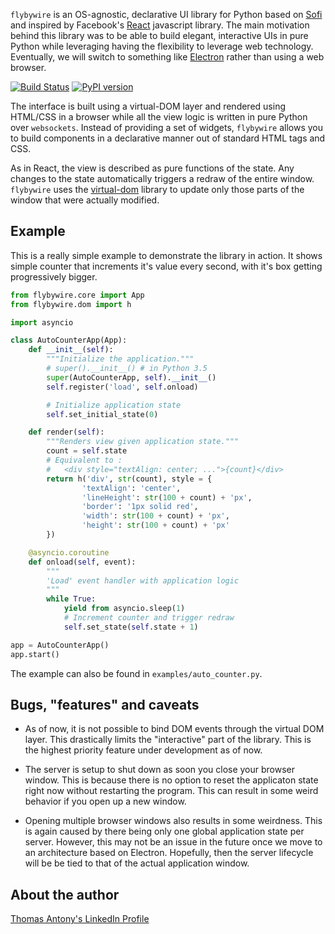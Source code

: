 `flybywire` is an OS-agnostic, declarative UI library for Python based on [Sofi](https://github.com/tryexceptpass/sofi) and inspired by Facebook's [React](https://facebook.github.io/react/) javascript library. The main motivation behind this library was to be able to build elegant, interactive UIs in pure Python while leveraging having the flexibility to leverage web technology. Eventually, we will switch to something like [Electron](http://electron.atom.io/) rather than using a web browser.

[![Build Status](https://travis-ci.org/thomasantony/flybywire.svg?branch=master)](https://travis-ci.org/thomasantony/flybywire)
[![PyPI version](https://badge.fury.io/py/flybywire.svg)](https://badge.fury.io/py/flybywire)

The interface is built using a virtual-DOM layer and rendered using HTML/CSS in a browser while all the view logic is written in pure Python over `websockets`. Instead of providing a set of widgets, `flybywire` allows you to build components in a declarative manner out of standard HTML tags and CSS.

As in React, the view is described as pure functions of the state. Any changes to the state automatically triggers a redraw of the entire window. `flybywire` uses the [virtual-dom](https://github.com/Matt-Esch/virtual-dom) library to update only those parts of the window that were actually modified.

## Example

This is a really simple example to demonstrate the library in action. It shows simple counter that increments it's value every second, with it's box getting progressively bigger.

```python
from flybywire.core import App
from flybywire.dom import h

import asyncio

class AutoCounterApp(App):
    def __init__(self):
        """Initialize the application."""
        # super().__init__() # in Python 3.5
        super(AutoCounterApp, self).__init__()
        self.register('load', self.onload)

        # Initialize application state
        self.set_initial_state(0)

    def render(self):
        """Renders view given application state."""
        count = self.state
        # Equivalent to :
        #   <div style="textAlign: center; ...">{count}</div>
        return h('div', str(count), style = {
                'textAlign': 'center',
                'lineHeight': str(100 + count) + 'px',
                'border': '1px solid red',
                'width': str(100 + count) + 'px',
                'height': str(100 + count) + 'px'
        })

    @asyncio.coroutine
    def onload(self, event):
        """
        'Load' event handler with application logic
        """
        while True:
            yield from asyncio.sleep(1)
            # Increment counter and trigger redraw
            self.set_state(self.state + 1)

app = AutoCounterApp()
app.start()
```

The example can also be found in `examples/auto_counter.py`.

## Bugs, "features" and caveats

- As of now, it is not possible to bind DOM events through the virtual DOM layer. This drastically limits the "interactive" part of the library. This is the highest priority feature under development as of now.

- The server is setup to shut down as soon you close your browser window. This is because there is no option to reset the applicaton state right now without restarting the program. This can result in some weird behavior if you open up a new window.

- Opening multiple browser windows also results in some weirdness. This is again caused by there being only one global application state per server. However, this may not be an issue in the future once we move to an architecture based on Electron. Hopefully, then the server lifecycle will be be tied to that of the actual application window.

## About the author
[Thomas Antony's LinkedIn Profile](https://www.linkedin.com/in/thomasantony)

<!--
[![Build Status](https://travis-ci.org/thomasantony/simplepipe.svg?branch=master)](https://travis-ci.org/thomasantony/simplepipe)
[![PyPI version](https://badge.fury.io/py/simplepipe.svg)](https://badge.fury.io/py/simplepipe)
-->
